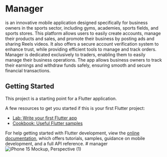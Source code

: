 # Manager

 is an innovative mobile application designed specifically for business owners in the sports sector, including gyms, academies, sports fields, and sports stores. This platform allows users to easily create accounts, manage their products and sales, and promote their business by posting ads and sharing Reels videos. It also offers a secure account verification system to enhance trust, while providing efficient tools to manage and track orders. Manager is dedicated exclusively to traders, enabling them to easily manage their business operations. The app allows business owners to track their earnings and withdraw funds safely, ensuring smooth and secure financial transactions.
 
## Getting Started

This project is a starting point for a Flutter application.

A few resources to get you started if this is your first Flutter project:

- [Lab: Write your first Flutter app](https://docs.flutter.dev/get-started/codelab)
- [Cookbook: Useful Flutter samples](https://docs.flutter.dev/cookbook)

For help getting started with Flutter development, view the
[online documentation](https://docs.flutter.dev/), which offers tutorials,
samples, guidance on mobile development, and a full API reference.
#   m a n a g e r 
![iPhone 15 Mockup, Perspective (1)](https://github.com/user-attachments/assets/f4b04ae9-d8d6-4cc6-8d9e-57aa21f9120b)

 
 
